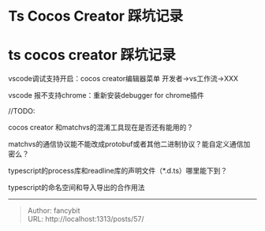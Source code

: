 # Ts Cocos Creator 踩坑记录

<div class="header"><h1 class="single-title animate__animated animate__pulse animate__faster">ts cocos creator 踩坑记录</h1></div>

<div class="content" id="content"><p>vscode调试支持开启：cocos creator编辑器菜单 开发者-&gt;vs工作流-&gt;XXX</p><p>vscode 报不支持chrome：重新安装debugger for chrome插件</p><p>//TODO:</p><p>cocos creator 和matchvs的混淆工具现在是否还有能用的？</p><p>matchvs的通信协议能不能改成protobuf或者其他二进制协议？能自定义通信加密么？</p><p>typescript的process库和readline库的声明文件（*.d.ts）哪里能下到？</p><p>typescript的命名空间和导入导出的合作用法</p><!-- raw HTML omitted --></div>



---

> Author: fancybit  
> URL: http://localhost:1313/posts/57/  

